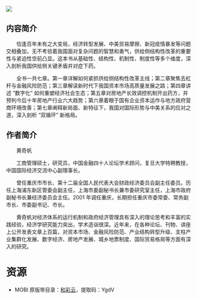 ![](http://img3m7.ddimg.cn/15/27/28999887-2_u_9.jpg)

## 内容简介

　　恰逢百年未有之大变局，经济转型发展、中美贸易摩擦、新冠疫情暴发等问题交相叠加，无不考验着我国面对复杂问题的智慧和勇气，供给侧结构性改革的重要性与紧迫性空前凸显。这本书从基础性、结构性、机制性、制度性等多个维度，深入剖析我国供给侧关键矛盾并对症下药。

　　全书一共七章。第一章详解如何紧抓供给侧结构性改革主线；第二章聚焦去杠杆与金融风险防范；第三章解读新时代下我国资本市场高质量发展之路；第四章讲述 “数字化” 如何重塑经济社会生态；第五章对房地产长效调控机制开出药方，并预判今后十年房地产行业六大趋势；第六章着眼于国有企业资本运作与地方政府营商环境改善；第七章阐释新局面、新特征下，我国对国际形势与中美关系的应对之道，深入剖析 “双循环” 新格局。


## 作者简介

　　黄奇帆

　　工商管理硕士，研究员，中国金融四十人论坛学术顾问，复旦大学特聘教授，中国国际经济交流中心副理事长。

　　曾任重庆市市长、第十二届全国人民代表大会财政经济委员会副主任委员。历任上海浦东新区管委会副主任，上海市委副秘书长兼市委研究室主任，上海市政府副秘书长兼经济委员会主任。2001 年调任重庆，长期担任重庆市委常委、常务副市长、市委副书记、市长。

　　黄奇帆对经济体系的运行机制和政府经济管理具有深入的理论思考和丰富的实践经验，经济学研究能力突出，学术造诣很深。近年来，在各种论坛、刊物、讲座上公开发表文章上百篇，对资本市场、金融风险防范、产业结构转型升级、支柱产业集群化发展、数字经济、房地产发展、城乡地票制度、国际贸易格局等方面有深入的研究。

# 资源

* MOBI 原版带目录：[和彩云](https://caiyun.139.com/m/i?0n5Cfnglsnwuz)，提取码：YgdV
